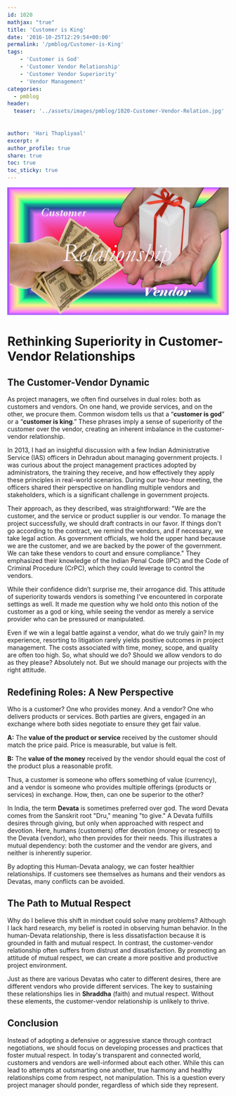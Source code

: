 ```yaml
---
id: 1020   
mathjax: "true"
title: 'Customer is King'
date: '2016-10-25T12:29:54+00:00'
permalink: '/pmblog/Customer-is-King'
tags: 
    - 'Customer is God'
    - 'Customer Vendor Relationship'
    - 'Customer Vendor Superiority'
    - 'Vendor Management'
categories:
  - pmblog
header:
  teaser: '../assets/images/pmblog/1020-Customer-Vendor-Relation.jpg'


author: 'Hari Thapliyaal'
excerpt: #
author_profile: true
share: true
toc: true   
toc_sticky: true
---
```

![](../assets/images/pmblog/1020-Customer-Vendor-Relation.jpg)   

# Rethinking Superiority in Customer-Vendor Relationships

## The Customer-Vendor Dynamic

As project managers, we often find ourselves in dual roles: both as customers and vendors. On one hand, we provide services, and on the other, we procure them. Common wisdom tells us that a “**customer is god**” or a “**customer is king**.” These phrases imply a sense of superiority of the customer over the vendor, creating an inherent imbalance in the customer-vendor relationship.

In 2013, I had an insightful discussion with a few Indian Administrative Service (IAS) officers in Dehradun about managing government projects. I was curious about the project management practices adopted by administrators, the training they receive, and how effectively they apply these principles in real-world scenarios. During our two-hour meeting, the officers shared their perspective on handling multiple vendors and stakeholders, which is a significant challenge in government projects. 

Their approach, as they described, was straightforward: "We are the customer, and the service or product supplier is our vendor. To manage the project successfully, we should draft contracts in our favor. If things don't go according to the contract, we remind the vendors, and if necessary, we take legal action. As government officials, we hold the upper hand because we are the customer, and we are backed by the power of the government. We can take these vendors to court and ensure compliance." They emphasized their knowledge of the Indian Penal Code (IPC) and the Code of Criminal Procedure (CrPC), which they could leverage to control the vendors.

While their confidence didn’t surprise me, their arrogance did. This attitude of superiority towards vendors is something I've encountered in corporate settings as well. It made me question why we hold onto this notion of the customer as a god or king, while seeing the vendor as merely a service provider who can be pressured or manipulated. 

Even if we win a legal battle against a vendor, what do we truly gain? In my experience, resorting to litigation rarely yields positive outcomes in project management. The costs associated with time, money, scope, and quality are often too high. So, what should we do? Should we allow vendors to do as they please? Absolutely not. But we should manage our projects with the right attitude.

## Redefining Roles: A New Perspective

Who is a customer? One who provides money. And a vendor? One who delivers products or services. Both parties are givers, engaged in an exchange where both sides negotiate to ensure they get fair value. 

**A:** The **value of the product or service** received by the customer should match the price paid. Price is measurable, but value is felt.

**B:** The **value of the money** received by the vendor should equal the cost of the product plus a reasonable profit.

Thus, a customer is someone who offers something of value (currency), and a vendor is someone who provides multiple offerings (products or services) in exchange. How, then, can one be superior to the other?

In India, the term **Devata** is sometimes preferred over god. The word Devata comes from the Sanskrit root "Dru," meaning "to give." A Devata fulfills desires through giving, but only when approached with respect and devotion. Here, humans (customers) offer devotion (money or respect) to the Devata (vendor), who then provides for their needs. This illustrates a mutual dependency: both the customer and the vendor are givers, and neither is inherently superior.

By adopting this Human-Devata analogy, we can foster healthier relationships. If customers see themselves as humans and their vendors as Devatas, many conflicts can be avoided. 

## The Path to Mutual Respect

Why do I believe this shift in mindset could solve many problems? Although I lack hard research, my belief is rooted in observing human behavior. In the human-Devata relationship, there is less dissatisfaction because it is grounded in faith and mutual respect. In contrast, the customer-vendor relationship often suffers from distrust and dissatisfaction. By promoting an attitude of mutual respect, we can create a more positive and productive project environment.

Just as there are various Devatas who cater to different desires, there are different vendors who provide different services. The key to sustaining these relationships lies in **Shraddha** (faith) and mutual respect. Without these elements, the customer-vendor relationship is unlikely to thrive.

## Conclusion

Instead of adopting a defensive or aggressive stance through contract negotiations, we should focus on developing processes and practices that foster mutual respect. In today's transparent and connected world, customers and vendors are well-informed about each other. While this can lead to attempts at outsmarting one another, true harmony and healthy relationships come from respect, not manipulation. This is a question every project manager should ponder, regardless of which side they represent.